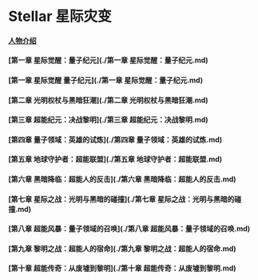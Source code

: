 # Stellar 星际灾变

#### [人物介绍](./人物介绍.md)
#### [第一章 星际觉醒：量子纪元](./第一章 星际觉醒：量子纪元.md)

#### [第一章 星际觉醒 量子纪元](./第一章 星际觉醒：量子纪元.md)

#### [第二章 光明权杖与黑暗狂潮](./第二章 光明权杖与黑暗狂潮.md)
#### [第三章 超能纪元：决战黎明](./第三章 超能纪元：决战黎明.md)
#### [第四章 量子领域：英雄的试炼](./第四章 量子领域：英雄的试炼.md)
#### [第五章 地球守护者：超能联盟](./第五章 地球守护者：超能联盟.md)
#### [第六章 黑暗降临：超能人的反击](./第六章 黑暗降临：超能人的反击.md)
#### [第七章 星际之战：光明与黑暗的碰撞](./第七章 星际之战：光明与黑暗的碰撞.md)
#### [第八章 超能风暴：量子领域的召唤](./第八章 超能风暴：量子领域的召唤.md)
#### [第九章 黎明之战：超能人的宿命](./第九章 黎明之战：超能人的宿命.md)
#### [第十章 超能传奇：从废墟到黎明](./第十章 超能传奇：从废墟到黎明.md)
